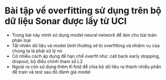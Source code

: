 # Bài tập về overfitting sử dụng trên bộ dữ liệu Sonar được lấy từ UCI
- Trong bài này mình sử dụng model neural network để làm cho bài toán phân loại
- Tất nhiên dữ liệu và model bình thường sẽ bị overfitting và nhiệm vụ của chúng ta là phải xử lý nó
- Có nhiều cách áp dụng để hạn chế overfit như: call back early stopping, dropout, bộ điều chỉnh tham số L2
- Ngoài ra còn sử dụng thêm K-fold để chia bộ dữ liệu ra thành nhiều phần để train và test sau đó đánh giá model 
